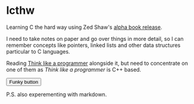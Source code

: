 # lcthw
Learning C the hard way using Zed Shaw's [alpha book release](c.learncodethehardway.org/book/). 

I need to take notes on paper and go over things in more detail, so I can remember concepts like pointers, linked lists 
and other data structures particular to C languages.    

Reading [Think like a programmer](http://www.amazon.co.uk/Think-Like-Programmer-Introduction-Creative/dp/1593274246)
alongside it, but need to concentrate on one of them as _Think like a programmer_ is C++ based. 

<button class="button-save large">Funky button</button> 

P.S. also experementing with markdown. 


